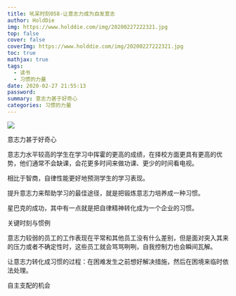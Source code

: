 ```yaml
---
title: 吼呆时刻058-让意志力成为自发意志
author: HoldDie
img: https://www.holddie.com/img/20200227222321.jpg
top: false
cover: false
coverImg: https://www.holddie.com/img/20200227222321.jpg
toc: true
mathjax: true
tags:
  - 读书
  - 习惯的力量
date: 2020-02-27 21:55:13
password:
summary: 意志力甚于好奇心
categories: 习惯的力量
---
```




![](https://www.holddie.com/img/20200227222321.jpg)



意志力甚于好奇心



意志力水平较高的学生在学习中挥霍的更高的成绩，在择校方面更具有更高的优势，他们通常不会缺课，会花更多时间来做功课、更少的时间看电视。



相比于智商，自律性能更好地预测学生的学习表现。



提升意志力来帮助学习的最佳途径，就是把锻炼意志力培养成一种习惯。



星巴克的成功，其中有一点就是把自律精神转化成为一个企业的习惯。



关键时刻与惯例



意志力较弱的员工的工作表现在平常和其他员工没有什么差别，但是面对突入其来的压力或者不确定性时，这些员工就会骂骂咧咧，自我控制力也会瞬间瓦解。



让意志力转化成习惯的过程：在困难发生之前想好解决措施，然后在困境来临时依法处理。



自主支配的机会





